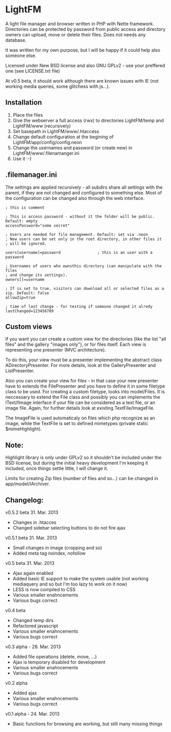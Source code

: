 LightFM
=======

A light file manager and browser written in PHP with Nette framework. 
Directories can be protected by password from public access and directory owners can upload, move or delete their files. Does not needs any database.

It was written for my own purpose, but I will be happy if it could help also someone else.

Licensed under New BSD license and also GNU GPLv2 - use your preffered one (see LICENSE.txt file)

At v0.5 beta, it should work although there are known issues with IE (not working media queries, some glitchess with js...).

Installation
------------
1) Place the files
2) Give the webserver a full access (rwx) to directories LightFM/temp and LightFM/www (recursively)
3) Set basepath in LightFM/www/.htaccess
4) Change default configuration at the begining of LightFM/app/config/config.neon
5) Change the usernames and password (or create new) in LightFM/www/.filenamanger.ini
6) Use it :-)

.filemanager.ini
-----------------------
The settings are applied recursively - all subdirs share all settings with the parent, if they are not changed and configured to something else.
Most of the configuration can be changed also through the web interface.

    ; this is comment

    ; This is access password - without it the folder will be public. Default: empty
    accessPassword="some secret"

    ; Users are needed for file management. Default: set via .neon
    ; New users can be set only in the root directory, in other files it
    ; will be ignored.

    users[username]=password                ; this is an user with a password

    ; Usernames of users who ownsthis directory (can manipulate with the files 
    ; and change its settings).
    owners[]=username

    ; If is set to true, visitors can download all or selected files as a zip. Default: false
    allowZip=true

    ; time of last change - for testing if someone changed it alredy
    lastChanged=123456789

Custom views
------------
If you want you can create a custom view for the directories (like the list "all files" and the gallery "images only"), or for files itself. Each view is representing one presenter (MVC architecture).

To do this, your view must be a presenter implementing the abstract class ADirectoryPresenter. For more details, look at the GalleryPresenter and ListPresenter.

Also you can create your view for files - in that case your new presenter have to extends the FilePresenter and you have to define it in some filetype class to be used.
For creating a custom filetype, looks into model/Files. It is neccessary to extend the File class and possibly you can implements the IText/IImage interface if your file can be considered as a text file, or an image file.
Again, for further details look at existing TextFile/ImageFile.

The ImageFile is used automaticaly on files which php recognize as an image, while the TextFile is set to defined mimetypes (private static $mimeHighlight).


Note: 
-----
Highlight library is only under GPLv2 so it shouldn't be included under the BSD 
license, but during the initial heavy development I'm keeping it included, once 
things settle little, I will change it.

Limits for creating Zip files (number of files and so...) can be changed in app/model/IArchiver.

Changelog:
---------
v0.5.2 beta 31. Mar. 2013
- Changes in .htacces
- Changed sidebar selecting buttons to do not fire ajax

v0.5.1 beta 31. Mar. 2013
- Small changes in image (cropping and so)
- Added meta tag noindex, nofollow

v0.5 beta 31. Mar. 2013
- Ajax again enabled
- Added basic IE support to make the system usable (not working mediaquery and so but I'm too lazy to work on it now)
- LESS is now compiled to CSS
- Various smaller enahncements
- Various bugs correct

v0.4 beta
- Changed temp dirs
- Refactored javascript
- Various smaller enahncements
- Various bugs correct

v0.3 alpha - 28. Mar. 2013
- Added file operations (delete, move, ...)
- Ajax is temporary disabled for development
- Various smaller enahncements
- Various bugs correct


v0.2 alpha
- Added ajax
- Various smaller enahncements
- Various bugs correct

v0.1 alpha - 24. Mar. 2013
- Basic functions for browsing are working, but still many missing things